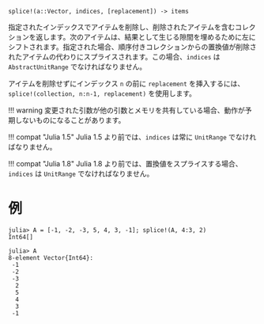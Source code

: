 ```
splice!(a::Vector, indices, [replacement]) -> items
```

指定されたインデックスでアイテムを削除し、削除されたアイテムを含むコレクションを返します。次のアイテムは、結果として生じる隙間を埋めるために左にシフトされます。指定された場合、順序付きコレクションからの置換値が削除されたアイテムの代わりにスプライスされます。この場合、`indices` は `AbstractUnitRange` でなければなりません。

アイテムを削除せずにインデックス `n` の前に `replacement` を挿入するには、`splice!(collection, n:n-1, replacement)` を使用します。

!!! warning
    変更された引数が他の引数とメモリを共有している場合、動作が予期しないものになることがあります。


!!! compat "Julia 1.5"
    Julia 1.5 より前では、`indices` は常に `UnitRange` でなければなりません。


!!! compat "Julia 1.8"
    Julia 1.8 より前では、置換値をスプライスする場合、`indices` は `UnitRange` でなければなりません。


# 例

```jldoctest
julia> A = [-1, -2, -3, 5, 4, 3, -1]; splice!(A, 4:3, 2)
Int64[]

julia> A
8-element Vector{Int64}:
 -1
 -2
 -3
  2
  5
  4
  3
 -1
```
